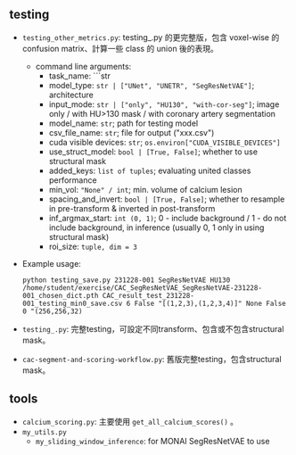 ## testing
* ```testing_other_metrics.py```: testing_.py 的更完整版，包含 voxel-wise 的 confusion matrix、計算一些 class 的 union 後的表現。
  * command line arguments:
    * task_name: ```str
    * model_type: ```str | ["UNet", "UNETR", "SegResNetVAE"]```; architecture
    * input_mode: ```str | ["only", "HU130", "with-cor-seg"]```; image only / with HU>130 mask / with coronary artery segmentation
    * model_name: ```str```; path for testing model
    * csv_file_name: ```str```; file for output ("xxx.csv")
    * cuda visible devices: ```str```; ```os.environ["CUDA_VISIBLE_DEVICES"]```
    * use_struct_model: ```bool | [True, False]```; whether to use structural mask
    * added_keys: ```list of tuples```; evaluating united classes performance
    * min_vol: ```"None" / int```; min. volume of calcium lesion
    * spacing_and_invert: ```bool | [True, False]```; whether to resample in pre-transform & inverted in post-transform
    * inf_argmax_start: ```int (0, 1)```; 0 - include background / 1 - do not include background, in inference (usually 0, 1 only in using structural mask)
    * roi_size: ```tuple, dim = 3```
* Example usage:
  
  ```python testing_save.py 231228-001 SegResNetVAE HU130 /home/student/exercise/CAC_SegResNetVAE_SegResNetVAE-231228-001_chosen_dict.pth CAC_result_test_231228-001_testing_min0_save.csv 6 False "[(1,2,3),(1,2,3,4)]" None False 0 "(256,256,32)```
  
* ```testing_.py```: 完整testing，可設定不同transform、包含或不包含structural mask。
* ```cac-segment-and-scoring-workflow.py```: 舊版完整testing，包含structural mask。

## tools
* ```calcium_scoring.py```: 主要使用 ```get_all_calcium_scores()``` 。
* ```my_utils.py```
  * ```my_sliding_window_inference```: for MONAI SegResNetVAE to use
